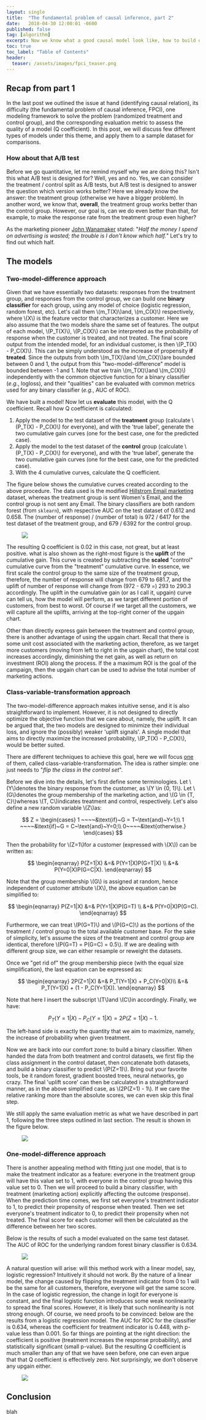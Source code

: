 ```yaml
---
layout: single
title:  "The fundamental problem of causal inference, part 2"
date:   2018-04-30 12:00:01 -0600
published: false
tag: [algorithm]
excerpt: Now we know what a good causal model look like, how to build one?
toc: true
toc_label: "Table of Contents"
header:
  teaser: /assets/images/fpci_teaser.png
---
```


## Recap from part 1

In the last post we outlined the issue at hand (identifying causal relation), its difficulty (the fundamental problem of causal inference, FPCI), one modeling framework to solve the problem (randomized treatment and control group), and the corresponding evaluation metric to assess the quality of a model (Q coefficient). In this post, we will discuss few different types of models under this theme, and apply them to a sample dataset for comparisons.

### How about that A/B test
Before we go quantitative, let me remind myself why we are doing this? Isn't this what A/B test is designed for? Well, yes and no. Yes, we can consider the treatment / control split as A/B tests, but A/B test is designed to answer the question which version works better? Here we already know the answer: the treatment group (otherwise we have a bigger problem). In another word, we know that, **overall**, the treatment group works better than the control group. However, our goal is, can we do even better than that, for example, to make the response rate from the treatment group even higher?

As the marketing pioneer [John Wanamaker](https://en.wikipedia.org/wiki/John_Wanamaker) stated: "*Half the money I spend on advertising is wasted; the trouble is I don't know which half.*" Let's try to find out which half.


## The models

### Two-model-difference approach
Given that we have essentially two datasets: responses from the treatment group, and responses from the control group, we can build one **binary classifier** for each group, using any model of choice (logistic regression, random forest, etc). Let's call them \\(m_T(X)\\)and, \\(m_C(X)\\) respectively, where \\(X\\) is the feature vector that characterizes a customer. Here we also assume that the two models share the same set of features. The output of each model, \\(P_T(X)\\), \\(P_C(X)\\) can be interpreted as the probability of response when the customer is treated, and not treated. The final score output from the intended model, for an individual customer, is then \\(P_T(X) - P_C(X)\\). This can be simply understood as the increase of propensity **if treated**. Since the outputs from both \\(m_T(X)\\)and \\(m_C(X)\\)are bounded between 0 and 1, the output from this "two-model-difference" model is bounded between -1 and 1. Note that we train \\(m_T(X)\\)and \\(m_C(X)\\) independently with the common objective function for a binary classifier (*e.g.*, logloss), and their "qualities" can be evaluated with common metrics used for any binary classifier (*e.g.*, AUC of ROC).

We have built a model! Now let us **evaluate** this model, with the Q coefficient. Recall how Q coefficient is calculated:

1. Apply the model to the test dataset of the **treatment** group (calculate \\(P_T(X) - P_C(X)\\) for everyone), and with the 'true label', generate the two cumulative gain curves (one for the best case, one for the predicted case).
2. Apply the model to the test dataset of the **control** group (calculate \\(P_T(X) - P_C(X)\\) for everyone), and with the 'true label', generate the two cumulative gain curves (one for the best case, one for the predicted case).
3. With the 4 cumulative curves, calculate the Q coefficient.

The figure below shows the cumulative curves created according to the above procedure. The data used is the modified [Hillstrom Email marketing](https://blog.minethatdata.com/2008/03/minethatdata-e-mail-analytics-and-data.html) dataset, whereas the treatment group is sent Women's Email, and the control group is not sent any Email. The binary classifiers are both random forest (from `sklearn`), with respective AUC on the test dataset of 0.612 and 0.658. The (number of response) / (number of total) is 972 / 6417 for the test dataset of the treatment group, and 679 / 6392 for the control group.

<figure>
<a href="/assets/images/upgain_two_model_diff.jpg"><img src="/assets/images/upgain_two_model_diff.png"></a>
</figure>

The resulting Q coefficient is 0.02 in this case, not great, but at least positive. what is also shown as the right-most figure is the **uplift** of the cumulative gain. This curve is created by subtracting the **scaled** "control" cumulative curve from the "treatment" cumulative curve. In essence, we first scale the control group to the same size of the treatment group, therefore, the number of response will change from 679 to 681.7, and the uplift of number of response will change from (972 - 679 =) 293 to 290.3 accordingly. The uplift in the cumulative gain (or as I call it, upgain) curve can tell us, how the model will perform, as we target different portion of customers, from best to worst. Of course if we target all the customers, we will capture all the uplifts, arriving at the top-right corner of the upgain chart.

Other than directly express gain between the treatment and control group, there is another advantage of using the upgain chart. Recall that there is some unit cost associated with the marketing action, therefore, as we target more customers (moving from left to right in the upgain chart), the total cost increases accordingly, diminishing the net gain, as well as return on investment (ROI) along the process. If the a maximum ROI is the goal of the campaign, then the upgain chart can be used to advise the total number of marketing actions.

### Class-variable-transformation approach
The two-model-difference approach makes intuitive sense, and it is also straightforward to implement. However, it is not designed to directly optimize the objective function that we care about, namely, the uplift. It can be argued that, the two models are designed to minimize their individual loss, and ignore the (possibly) weaker 'uplift signals'. A single model that aims to directly maximize the increased probability, \\(P_T(X) - P_C(X)\\), would be better suited. 

There are different techniques to achieve this goal, here we will focus [one](https://pdfs.semanticscholar.org/6021/f9e1860548e59d7b9bfaca5684bd40f0fbc2.pdf)﻿ of them, called class-variable-transformation. The idea is rather simple: one just needs to "*flip the class in the control set*". 

Before we dive into the details, let's first define some terminologies. Let \\(Y\\)denotes the binary response from the customer, as \\(Y \in \{0, 1\}\\). Let \\(G\\)denotes the group membership of the marketing action, and  \\(G \in \{T, C\}\\)whereas \\(T, C\\)indicates treatment and control, respectively. Let's also define a new random variable \\(Z\\)as:

$$
Z = 
\begin{cases}
1 ~~~~&\text{if}~G = T~\text{and}~Y=1;\\
1 ~~~~&\text{if}~G = C~\text{and}~Y=0;\\
0~~~~&\text{otherwise.}
\end{cases}
$$

Then the probability for \\(Z=1\\)for a customer (expressed with \\(X\\)) can be written as:

$$
\begin{eqnarray}
P(Z=1|X) &=& P(Y=1|X)P(G=T|X) \\
&+& P(Y=0|X)P(G=C|X).
\end{eqnarray}
$$

Note that the group membership \\(G\\) is assigned at random, hence independent of customer attribute \\(X\\), the above equation can be simplified to:

$$
\begin{eqnarray}
P(Z=1|X) &=& P(Y=1|X)P(G=T) \\
&+& P(Y=0|X)P(G=C).
\end{eqnarray}
$$

Furthermore, we can treat \\(P(G=T)\\) and \\(P(G=C)\\) as the portions of the treatment / control group to the total available customer base. For the sake of simplicity, let's assume the sizes of the treatment and control group are identical, therefore \\(P(G=T) = P(G=C) = 0.5\\). If we are dealing with different group size, we  can either resample or reweight the datasets. 

Once we "get rid of" the group membership piece (with the equal size simplification), the last equation can be expressed as:

$$
\begin{eqnarray}
2P(Z=1|X) &=& P_T(Y=1|X) + P_C(Y=0|X)\\
&=& P_T(Y=1|X) + (1 - P_C(Y=1|X)).
\end{eqnarray}
$$

Note that here I insert the subscript \\(T\\)and \\(C\\)in accordingly. Finally, we have:

$$
\begin{equation}
P_T(Y=1|X) - P_C(Y=1|X) = 2P(Z=1|X) - 1.
\end{equation}
$$

The left-hand side is exactly the quantity that we aim to maximize, namely, the increase of probability when given treatment.

Now we are back into our comfort zone: to build a binary classifier. When handed the data from both treatment and control datasets, we first flip the class assignment in the control dataset, then concatenate both datasets, and build a binary classifier to predict \\(P(Z=1)\\). Bring out your favorite tools, be it random forest, gradient boosted trees, neural networks, go crazy. The final 'uplift score' can then be calculated in a straightforward manner, as in the above simplified case, as \\(2P(Z=1) - 1\\). If we care the relative ranking more than the absolute scores, we can even skip this final step.

We still apply the same evaluation metric as what we have described in part 1, following the three steps outlined in last section. The result is shown in the figure below. 
<figure>
<a href="/assets/images/upgain_class_xform.jpg"><img src="/assets/images/upgain_class_xform.png"></a>
</figure>

### One-model-difference approach
There is another appealing method with fitting just one model, that is to make the treatment indicator as a feature: everyone in the treatment group will have this value set to 1, with everyone in the control group having this value set to 0. Then we will proceed to build a binary classifier, with treatment (marketing action) explicitly affecting the outcome (response). When the prediction time comes, we first set everyone's treatment indicator to 1, to predict their propensity of response when treated. Then we set everyone's treatment indicator to 0, to predict their propensity when not treated. The final score for each customer will then be calculated as the difference between her two scores.

Below is the results of such a model evaluated on the same test dataset. The AUC of ROC for the underlying random forest binary classifier is 0.634.

<figure>
<a href="/assets/images/upgain_one_model_diff.jpg"><img src="/assets/images/upgain_one_model_diff.png"></a>
</figure>

A natural question will arise: will this method work with a linear model, say, logistic regression? Intuitively it should not work. By the nature of a linear model, the change caused by flipping the treatment indicator from 0 to 1 will be the same for all customers, therefore, everyone will get the same score. In the case of logistic regression, the change in logit for everyone is constant, and the final logistic function introduces some weak nonlinearity to spread the final scores. However, it is likely that such nonlinearity is not strong enough. Of course, we need proofs to be convinced: below are the results from a logistic regression model. The AUC for ROC for the classifier is 0.634, whereas the coefficient for treatment indicator is 0.448, with p-value less than 0.001. So far things are pointing at the right direction: the coefficient is positive (treatment increases the response probability), and statistically significant (small p-value). But the resulting Q coefficient is much smaller than any of that we have seen before, one can even argue that that Q coefficient is effectively zero. Not surprisingly, we don't observe any upgain either.

<figure>
<a href="/assets/images/upgain_one_model_diff_lr.jpg"><img src="/assets/images/upgain_one_model_diff_lr.png"></a>
</figure>

## Conclusion
blah



